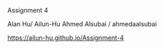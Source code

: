 Assignment 4

Alan Hu/ Ailun-Hu Ahmed Alsubai / ahmedaalsubai

https://ailun-hu.github.io/Assignment-4
